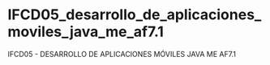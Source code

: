 # IFCD05_desarrollo_de_aplicaciones_moviles_java_me_af7.1
IFCD05 - DESARROLLO DE APLICACIONES MÓVILES JAVA ME AF7.1

